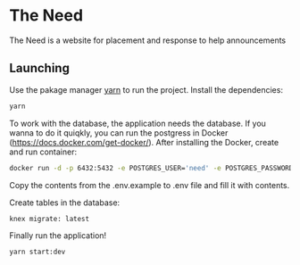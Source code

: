 # The Need

The Need is a website for placement and response to help announcements

## Launching

Use the pakage manager [yarn](https://classic.yarnpkg.com/en/docs/install/#mac-stable) to run the project. Install the dependencies:

```bash
yarn
```

To work with the database, the application needs the database. If you wanna to do it quiqkly, you can run the postgress in Docker (https://docs.docker.com/get-docker/). After installing the Docker, create and run container:

```bash
docker run -d -p 6432:5432 -e POSTGRES_USER='need' -e POSTGRES_PASSWORD='password'  postgres:12.2-alpine
```

Copy the contents from the .env.example to .env file and fill it with contents.

Сreate tables in the database:

```bash
knex migrate: latest
```

Finally run the application!

```bash
yarn start:dev
```
